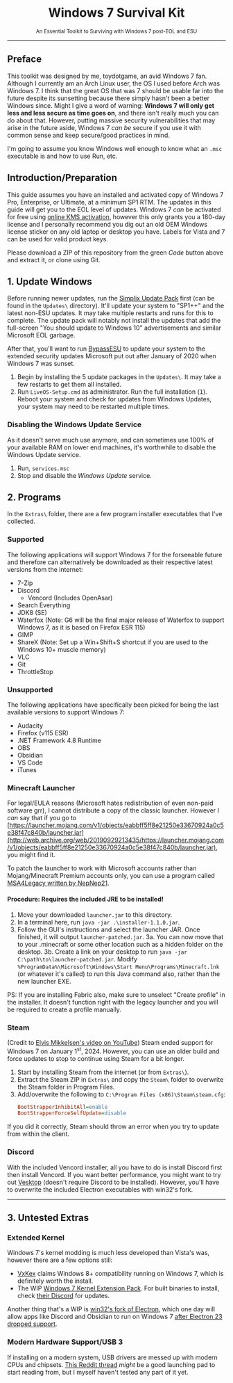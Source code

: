 <h1 align="center">Windows 7 Survival Kit</h1>
<p align="center"><small>An Essential Toolkit to Surviving with Windows 7 post-EOL and ESU</small></p>
<hr>

## Preface
This toolkit was designed by me, toydotgame, an avid Windows 7 fan. Although I currently am an Arch Linux user, the OS I used before Arch was Windows 7. I think that the great OS that was 7 should be usable far into the future despite its sunsetting because there simply hasn't been a better Windows since.
Might I give a word of warning: **Windows 7 will only get less and less secure as time goes on**, and there isn't really much you can do about that. However, putting massive security vulnerabilities that may arise in the future aside, Windows 7 _can be_ secure if you use it with common sense and keep secure/good practices in mind.

I'm going to assume you know Windows well enough to know what an `.msc` executable is and how to use Run, etc.

## Introduction/Preparation
This guide assumes you have an installed and activated copy of Windows 7 Pro, Enterprise, or Ultimate, at a minimum SP1 RTM. The updates in this guide will get you to the EOL level of updates. Windows 7 _can_ be activated for free using [online KMS activation](https://massgrave.dev/online_kms.html), however this only grants you a 180-day license and I personally recommend you dig out an old OEM Windows license sticker on any old laptop or desktop you have. Labels for Vista and 7 can be used for valid product keys.

Please download a ZIP of this repository from the green _Code_ button above and extract it, or clone using Git.

## 1. Update Windows
Before running newer updates, run the [Simplix Update Pack](https://blog.simplix.info/update7/) first (can be found in the `Updates\` directory). It'll update your system to "SP1++" and the latest non-ESU updates. It may take multiple restarts and runs for this to complete. The update pack will notably not install the updates that add the full-screen "You should update to Windows 10" advertisements and similar Microsoft EOL garbage.

After that, you'll want to run [BypassESU](https://www.youtube.com/watch?v=gpBTB3ST4kk) to update your system to the extended security updates Microsoft put out after January of 2020 when Windows 7 was sunset.
1. Begin by installing the 5 update packages in the `Updates\`. It may take a few restarts to get them all installed.
2. Run `LiveOS-Setup.cmd` as administrator. Run the full installation (<kbd>1</kbd>). Reboot your system and check for updates from Windows Updates, your system may need to be restarted multiple times.

### Disabling the Windows Update Service
As it doesn't serve much use anymore, and can sometimes use 100% of your available RAM on lower end machines, it's worthwhile to disable the Windows Update service.
1. Run, `services.msc`
2. Stop and disable the _Windows Update_ service.

## 2. Programs
In the `Extras\` folder, there are a few program installer executables that I've collected.
### Supported
The following applications will support Windows 7 for the forseeable future and therefore can alternatively be downloaded as their respective latest versions from the internet:
* 7-Zip
* Discord
	* Vencord (Includes OpenAsar)
* Search Everything
* JDK8 (SE)
* Waterfox (Note: G6 will be the final major release of Waterfox to support Windows 7, as it is based on Firefox ESR 115)
* GIMP
* ShareX (Note: Set up a Win+Shift+S shortcut if you are used to the Windows 10+ muscle memory)
* VLC
* Git
* ThrottleStop

### Unsupported
The following applications have specifically been picked for being the last available versions to support Windows 7:
* Audacity
* Firefox (v115 ESR)
* .NET Framework 4.8 Runtime
* OBS
* Obsidian
* VS Code
* iTunes

### Minecraft Launcher
For legal/EULA reasons (Microsoft hates redistribution of even non-paid software grr), I cannot distribute a copy of the classic launcher. However I _can_ say that if you go to [https://launcher.mojang.com/v1/objects/eabbff5ff8e21250e33670924a0c5e38f47c840b/launcher.jar](http://web.archive.org/web/20190929213435/https://launcher.mojang.com/v1/objects/eabbff5ff8e21250e33670924a0c5e38f47c840b/launcher.jar), you might find it.

To patch the launcher to work with Microsoft accounts rather than Mojang/Minecraft Premium accounts only, you can use a program called [MSA4Legacy written by NepNep21](https://git.bottomservices.club/nep/MSA4Legacy).

#### Procedure: Requires the included JRE to be installed!
1. Move your downloaded `launcher.jar` to this directory.
2. In a terminal here, run `java -jar .\installer-1.1.0.jar`.
3. Follow the GUI's instructions and select the launcher JAR. Once finished, it will output `launcher-patched.jar`.
3a. You can now move that to your .minecraft or some other location such as a hidden folder on the desktop.
3b. Create a link on your desktop to run `java -jar C:\path\to\launcher-patched.jar`. Modify `%ProgramData%\Microsoft\Windows\Start Menu\Programs\Minecraft.lnk` (or whatever it's called) to run this Java command also, rather than the new launcher EXE.

PS: If you are installing Fabric also, make sure to unselect "Create profile" in the installer. It doesn't function right with the legacy launcher and you will be required to create a profile manually.

### Steam
(Credit to [Elvis Mikkelsen's video on YouTube](https://www.youtube.com/watch?v=g8eSrk4N6Ls)) Steam ended support for Windows 7 on January 1<sup>st</sup>, 2024. However, you can use an older build and force updates to stop to continue using Steam for a bit longer.
1. Start by installing Steam from the internet (or from `Extras\`).
2. Extract the Steam ZIP in `Extras\` and copy the `Steam\` folder to overwrite the Steam folder in Program Files.
3. Add/overwrite the following to `C:\Program Files (x86)\Steam\steam.cfg`:
	```ini
	BootStrapperInhibitAll=enable
	BootStrapperForceSelfUpdate=disable
	```

If you did it correctly, Steam should throw an error when you try to update from within the client.

### Discord
With the included Vencord installer, all you have to do is install Discord first then install Vencord.
If you want better performance, you might want to try out [Vesktop](https://vencord.dev/download/vesktop/amd64/windows) (doesn't require Discord to be installed). However, you'll have to overwrite the included Electron executables with win32's fork.

<hr>

## 3. Untested Extras
### Extended Kernel
Windows 7's kernel modding is much less developed than Vista's was, however there are a few options still:
* [VxKex](https://github.com/vxiiduu/VxKex) claims Windows 8+ compatibility running on Windows 7, which is definitely worth the install.
* The WIP [Windows 7 Kernel Extension Pack](https://github.com/kernel-extenders/nt61). For built binaries to install, check [their Discord](https://discord.gg/zEyPwsmPRF) for updates.

Another thing that's a WIP is [win32's fork of Electron](https://github.com/win32ss/supermium-electron), which one day will allow apps like Discord and Obsidian to run on Windows 7 [after Electron 23 dropped support](https://www.electronjs.org/blog/windows-7-to-8-1-deprecation-notice).

### Modern Hardware Support/USB 3
If installing on a modern system, USB drivers are messed up with modern CPUs and chipsets. [This Reddit thread](https://www.reddit.com/r/windows7/comments/tlndaf/can_you_install_windows_7_on_a_b550f/) _might_ be a good launching pad to start reading from, but I myself haven't tested any part of it yet.

